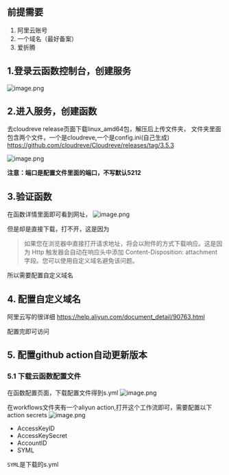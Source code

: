 ## 前提需要
1. 阿里云账号
2. 一个域名（最好备案）
3. 爱折腾

## 1.登录云函数控制台，创建服务  
![image.png](https://wx1.sinaimg.cn/large/008rgIcAly1h2lvg61wolj30tn0dcgor.jpg)

## 2.进入服务，创建函数
去cloudreve release页面下载linux_amd64包，解压后上传文件夹，
文件夹里面包含两个文件，一个是cloudreve,一个是config.ini(自己生成)
<https://github.com/cloudreve/Cloudreve/releases/tag/3.5.3>

![image.png](https://wx1.sinaimg.cn/large/008rgIcAly1h2lvng9fyjj31x4127apc.jpg)

**注意：端口是配置文件里面的端口，不写默认5212**

## 3.验证函数
在函数详情里面即可看到网址，
![image.png](https://wx1.sinaimg.cn/large/008rgIcAly1h2lvqmzx1ij317i0oy11p.jpg)

但是却是直接下载，打不开，这是因为
> 如果您在浏览器中直接打开请求地址，将会以附件的方式下载响应。这是因为 Http 触发器会自动在响应头中添加 Content-Disposition: attachment 字段。您可以使用自定义域名避免该问题。

所以需要配置自定义域名

## 4. 配置自定义域名
阿里云写的很详细
<https://help.aliyun.com/document_detail/90763.html>

配置完即可访问
## 5. 配置github action自动更新版本
### 5.1 下载云函数配置文件
在函数配置页面，下载配置文件得到s.yml
![image.png](https://wx1.sinaimg.cn/large/008rgIcAly1h2lvzunqw5j31o70b4n3o.jpg)


在workflows文件夹有一个aliyun action,打开这个工作流即可，需要配置以下action secrets
![image.png](https://wx1.sinaimg.cn/large/008rgIcAly1h2lvyiog8kj31660gck23.jpg)
+ AccessKeyID
+ AccessKeySecret
+ AccountID
+ SYML

`SYML`是下载的s.yml

